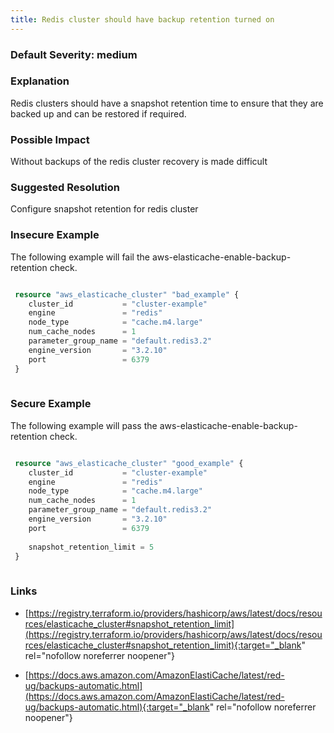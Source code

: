 ```yaml
---
title: Redis cluster should have backup retention turned on
---
```


### Default Severity: <span class="severity medium">medium</span>

### Explanation

Redis clusters should have a snapshot retention time to ensure that they are backed up and can be restored if required.

### Possible Impact
Without backups of the redis cluster recovery is made difficult

### Suggested Resolution
Configure snapshot retention for redis cluster


### Insecure Example

The following example will fail the aws-elasticache-enable-backup-retention check.
```terraform

 resource "aws_elasticache_cluster" "bad_example" {
 	cluster_id           = "cluster-example"
 	engine               = "redis"
 	node_type            = "cache.m4.large"
 	num_cache_nodes      = 1
 	parameter_group_name = "default.redis3.2"
 	engine_version       = "3.2.10"
 	port                 = 6379
 }
 
```



### Secure Example

The following example will pass the aws-elasticache-enable-backup-retention check.
```terraform

 resource "aws_elasticache_cluster" "good_example" {
 	cluster_id           = "cluster-example"
 	engine               = "redis"
 	node_type            = "cache.m4.large"
 	num_cache_nodes      = 1
 	parameter_group_name = "default.redis3.2"
 	engine_version       = "3.2.10"
 	port                 = 6379
 
 	snapshot_retention_limit = 5
 }
 
```



### Links


- [https://registry.terraform.io/providers/hashicorp/aws/latest/docs/resources/elasticache_cluster#snapshot_retention_limit](https://registry.terraform.io/providers/hashicorp/aws/latest/docs/resources/elasticache_cluster#snapshot_retention_limit){:target="_blank" rel="nofollow noreferrer noopener"}

- [https://docs.aws.amazon.com/AmazonElastiCache/latest/red-ug/backups-automatic.html](https://docs.aws.amazon.com/AmazonElastiCache/latest/red-ug/backups-automatic.html){:target="_blank" rel="nofollow noreferrer noopener"}



